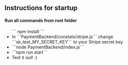 <h2>Instructions for startup</h2>
<h4>Run all commands from root folder</h4>
<ul>
  ```
  npm install
  ```
  <li>In ```PaymentBackend/constats/stripe.js``` change ```sk_test_MY_SECRET_KEY``` to your Stripe secret key.
  <li>```node PaymentBackend/index.js```</li>
  <li>```npm run start```</li>
  <li>Test it out! :)</li>
</ul>
